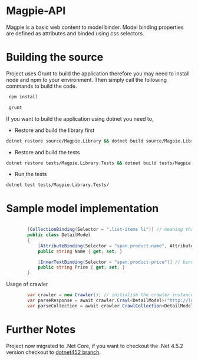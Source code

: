 # Magpie-API

Magpie is a basic web content to model binder. Model binding properties are defined as attributes and binded using css selectors. 

Building the source
========

Project uses Grunt to build the application therefore you may need to install node and npm to your environment. Then simply call the following commands to build the code.

```sh
 npm install
```

```sh
 grunt
```

If you want to build the application using dotnet you need to,
- Restore and build the library first
```sh
dotnet restore source/Magpie.Library && dotnet build source/Magpie.Library
```

- Restore and build the tests
```sh
dotnet restore tests/Magpie.Library.Tests && dotnet build tests/Magpie.Library.Tests/
```

- Run the tests
```sh
dotnet test tests/Magpie.Library.Tests/
```


Sample model implementation
==========================
```csharp

        [CollectionBinding(Selector = ".list-items li")] // meaning that there might be more than one item is present.
        public class DetailModel
        {
            [AttributeBinding(Selector = "span.product-name", AttributeName = "product-name")] // binds from a html attribute named product-name.
            public string Name { get; set; }

            [InnerTextBinding(Selector = "span.product-price")] // binds from the inner text.
            public string Price { get; set; }
        }
```

Usage of crawler
```csharp
        var crawler = new Crawler(); // initialise the crawler instance
        var parseResponse = await crawler.Crawl<DetailModel>("http://localhost:9090/test.html"); // start binding from the html page to the DetailModel
        var parseCollection = await crawler.CrawlCollection<DetailModel>("http://localhost:9090/test.html"); // binds into a collection of the model.
```

# Further Notes

Project now migrated to .Net Core, if you want to checkout the .Net 4.5.2 version checkout to [dotnet452 branch](https://github.com/msusur/Magpie-API/tree/Dotnet452).